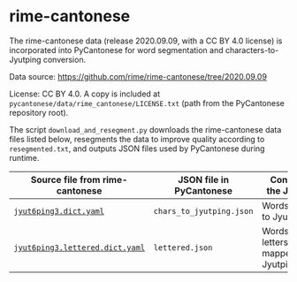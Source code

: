 rime-cantonese
==============

The rime-cantonese data (release 2020.09.09, with a CC BY 4.0 license) is
incorporated into PyCantonese for word segmentation and
characters-to-Jyutping conversion.

Data source: https://github.com/rime/rime-cantonese/tree/2020.09.09

License: CC BY 4.0. A copy is included at `pycantonese/data/rime_cantonese/LICENSE.txt` (path from the PyCantonese
repository root).

The script `download_and_resegment.py` downloads the rime-cantonese data files
listed below, resegments the data to improve quality according to `resegmented.txt`,
and outputs JSON files used by PyCantonese during runtime.

| Source file from rime-cantonese | JSON file in PyCantonese  | Contents in the JSON file |
| ------------------------------- | ------------------------- | ------------------------- |
| [`jyut6ping3.dict.yaml`](https://github.com/rime/rime-cantonese/blob/2020.09.09/jyut6ping3.dict.yaml) | `chars_to_jyutping.json` | Words mapped to Jyutping |
| [`jyut6ping3.lettered.dict.yaml`](https://github.com/rime/rime-cantonese/blob/2020.09.09/jyut6ping3.lettered.dict.yaml) | `lettered.json` | Words with letters/numbers mapped to Jyutping |
